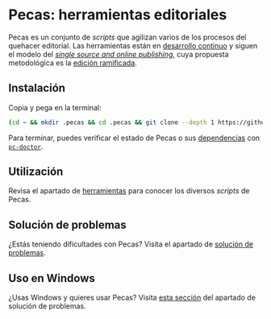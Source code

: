 # Pecas: herramientas editoriales

Pecas es un conjunto de _scripts_ que agilizan varios de los procesos 
del quehacer editorial. Las herramientas están en [desarrollo continuo](https://es.wikipedia.org/wiki/Liberaci%C3%B3n_continua)
y siguen el modelo del [_single source and online publishing_](html/flujo_general.html),
cuya propuesta metodológica es la [edición ramificada](https://ed.cliteratu.re/).

## Instalación

Copia y pega en la terminal:

```bash
(cd ~ && mkdir .pecas && cd .pecas && git clone --depth 1 https://github.com/NikaZhenya/pecas.git . && bash install.sh) && source ~/.bash_profile
```

Para terminar, puedes verificar el estado de Pecas o sus [dependencias](https://es.wikipedia.org/wiki/Dependencias_de_software)
con [`pc-doctor`](html/pc-doctor.html).

## Utilización

Revisa el apartado de [herramientas](html/herramientas.html) para 
conocer los diversos _scripts_ de Pecas.

## Solución de problemas 

¿Estás teniendo dificultades con Pecas? Visita el apartado de [solución de problemas](html/problemas.html).

## Uso en Windows

¿Usas Windows y quieres usar Pecas? Visita [esta sección](html/problemas.html#como-uso-pecas-en-windows)
del apartado de solución de problemas.
